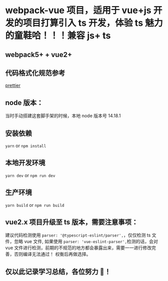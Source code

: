 # webpack-vue 项目，适用于 vue+js 开发的项目打算引入 ts 开发，体验 ts 魅力的童鞋哈！！！兼容 js+ ts

## webpack5+ + vue2+

## 代码格式化规范参考

[prettier](https://marketplace.visualstudio.com/items?itemName=esbenp.prettier-vscode)

## node 版本：

当时手动搭建这套脚手架的时候，本地 node 版本号 14.18.1

## 安装依赖

`yarn`
or
`npm install`

## 本地开发环境

`yarn dev`
or
`npm run dev`

## 生产环境

`yarn build`
or
`npm run build`

## vue2.x 项目升级至 ts 版本，需要注意事项：

建议代码检测使用 `parser: '@typescript-eslint/parser',`，仅仅检测 ts 文件，忽略 vue 文件,
如果使用 `parser: 'vue-eslint-parser',`检测的话，会对 vue 文件进行检测，前期的不规范的地方都会暴露出来，需要一一进行修改完善，否则编译无法通过！
权衡后再做选择。

## 仅以此记录学习总结，各位努力 💪！
